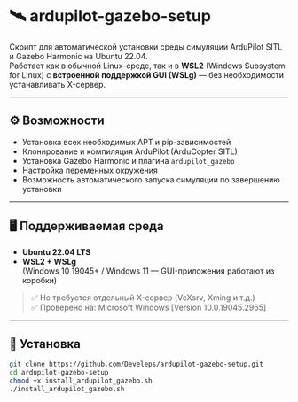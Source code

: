 # 🛰️ ardupilot-gazebo-setup

Скрипт для автоматической установки среды симуляции ArduPilot SITL и Gazebo Harmonic на Ubuntu 22.04.  
Работает как в обычной Linux-среде, так и в **WSL2** (Windows Subsystem for Linux) с **встроенной поддержкой GUI (WSLg)** — без необходимости устанавливать X-сервер.

---

## ⚙️ Возможности

- Установка всех необходимых APT и pip-зависимостей
- Клонирование и компиляция ArduPilot (ArduCopter SITL)
- Установка Gazebo Harmonic и плагина `ardupilot_gazebo`
- Настройка переменных окружения
- Возможность автоматического запуска симуляции по завершению установки

---

## 🖥 Поддерживаемая среда

- **Ubuntu 22.04 LTS**
- **WSL2 + WSLg**  
  (Windows 10 19045+ / Windows 11 — GUI-приложения работают из коробки)

> ✅ Не требуется отдельный X-сервер (VcXsrv, Xming и т.д.)  
> ✅ Проверено на: Microsoft Windows [Version 10.0.19045.2965]

---

## 🚀 Установка

```bash
git clone https://github.com/Develeps/ardupilot-gazebo-setup.git
cd ardupilot-gazebo-setup
chmod +x install_ardupilot_gazebo.sh
./install_ardupilot_gazebo.sh
